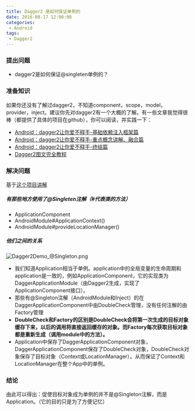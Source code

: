 ```yaml
---
title: Dagger2 是如何保证单例的
date: 2016-08-17 12:00:00
categories:
 - Android
tags:
 - Dagger2
---
```


### 提出问题
* dagger2是如何保证@singleten单例的？

### 准备知识
如果你还没有了解过dagger2，不知道component，scope，model，provider，inject。建议你先对dagger2有一个大概的了解。有一些文章我觉得很棒（都提供了具体的项目在github），你可以阅读，并实践一下：
* [Android：dagger2让你爱不释手-基础依赖注入框架篇](http://www.jianshu.com/p/cd2c1c9f68d4)
* [Android：dagger2让你爱不释手-重点概念讲解、融合篇](http://www.jianshu.com/p/1d42d2e6f4a5)
* [Android：dagger2让你爱不释手-终结篇](http://www.jianshu.com/p/65737ac39c44)
* [Dagger2图文完全教程](https://github.com/luxiaoming/dagger2Demo)

### 解决问题
基于[这个项目讲解](https://github.com/luxiaoming/dagger2Demo)
##### 有那些地方使用了@Singleten注解（#代表类的方法）
* ApplicationComponent
* AndroidModule#ApplicationContext()
* AndroidModule#provideLocationManager()

##### 他们之间的关系

![Dagger2Demo_@Singleton.png](https://res.cloudinary.com/xiaolong/image/upload/v1612398731/blog/1419533-717e696a4ded2cc3.png_usqqu1.png)
* 我们知道Application相当于单例。application中的全局变量的生命周期和application是一致的，例如ApplicationComponent，它的实现类为DaggerApplicationModule（由Dagger2生成，实现了ApplicationComponent接口）。
* 那些有@Singleton注解（AndroidModule和Inject）的在DaggerApplicationComponent中由DoubleCheck管理，没有任何注解的由Factory管理
* **DoubleCheck和Factory的区别是DoubleCheck会将第一次生成的目标对象缓存下来，以后的调用将直接返回缓存的对象。而Factory每次获取目标对象都是重新生成（调用module中的方法）。**
* Application中保存了DaggerApplicationComponent对象，DaggerApplicationComponent保存了DoubleCheck对象，DoubleCheck对象保存了目标对象（Context或LocationManager）。从而保证了Context和LocationManager在整个App中的单例。

### 结论
由此可以得出：促使目标对象成为单例的并不是@Singleton注解，而是Application。（它的目的只是为了方便记忆）